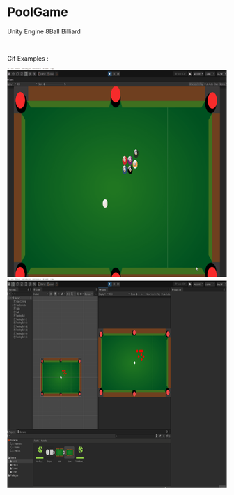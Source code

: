 # PoolGame
Unity Engine 8Ball Billiard

<br>
<!br>

Gif Examples :

<img src="https://github.com/Brianlatt/PoolGame/blob/main/GameExamples/Pool4.gif" width="640" height="480" />
<img src="https://github.com/Brianlatt/PoolGame/blob/main/GameExamples/Pool3.gif" width="640" height="480"/>
